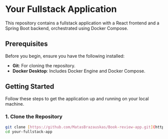 # Your Fullstack Application

This repository contains a fullstack application with a React frontend and a Spring Boot backend, orchestrated using Docker Compose.

## Prerequisites

Before you begin, ensure you have the following installed:

* **Git**: For cloning the repository.
* **Docker Desktop**: Includes Docker Engine and Docker Compose.

## Getting Started

Follow these steps to get the application up and running on your local machine.

### 1. Clone the Repository

```bash
git clone [https://github.com/MatasBrazauskas/Book-review-app.git](https://github.com/MatasBrazauskas/Book-review-app.git)
cd your-fullstack-app